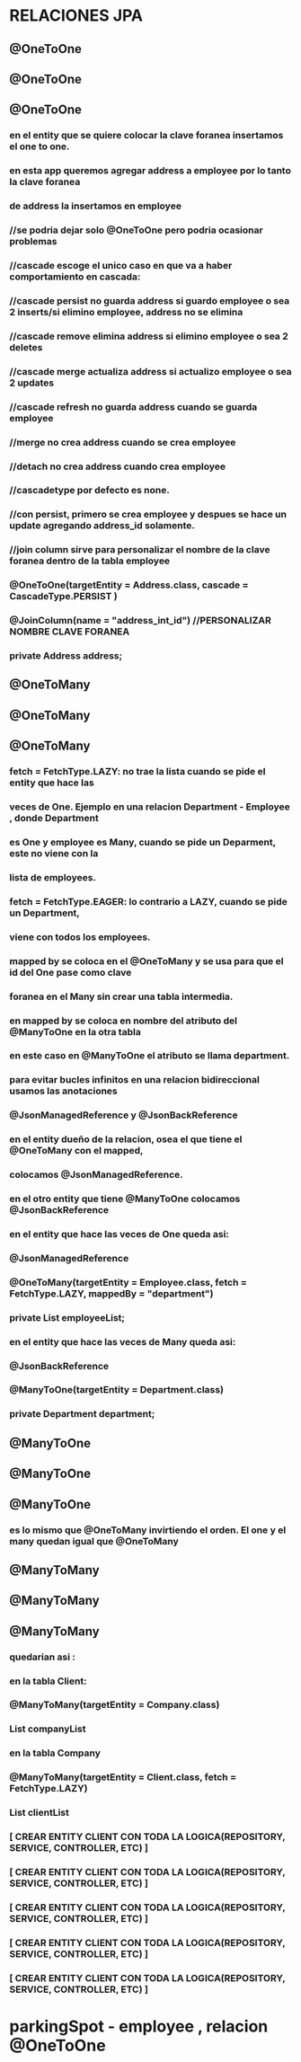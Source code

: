 
# RELACIONES JPA

## @OneToOne
## @OneToOne
## @OneToOne

### en el entity que se quiere colocar la clave foranea insertamos el one to one.
### en esta app queremos agregar address a employee por lo tanto la clave foranea
### de address la insertamos en employee

### //se podria dejar solo @OneToOne pero podria ocasionar problemas
### //cascade escoge el unico caso en que va a haber comportamiento en cascada:
### //cascade persist no guarda address si guardo employee o sea 2 inserts/si elimino employee, address no se elimina
### //cascade remove elimina address si elimino employee o sea 2 deletes
### //cascade merge actualiza address si actualizo employee o sea 2 updates
### //cascade refresh no guarda address cuando se guarda employee
### //merge no crea address cuando se crea employee
### //detach no crea address cuando crea employee
### //cascadetype por defecto es none.
### //con persist, primero se crea employee y despues se hace un update agregando address_id solamente.
### //join column sirve para personalizar el nombre de la clave foranea dentro de la tabla employee

### @OneToOne(targetEntity = Address.class, cascade = CascadeType.PERSIST )
### @JoinColumn(name = "address_int_id") //PERSONALIZAR NOMBRE CLAVE FORANEA
### private Address address;

## @OneToMany
## @OneToMany
## @OneToMany

### fetch = FetchType.LAZY: no trae la lista cuando se pide el entity que hace las
### veces de One. Ejemplo en una relacion Department - Employee , donde Department
### es One y employee es Many, cuando se pide un Deparment, este no viene con la 
### lista de employees.

### fetch = FetchType.EAGER: lo contrario a LAZY, cuando se pide un Department, 
### viene con todos los employees.

### mapped by se coloca en el @OneToMany y se usa para que el id del One pase como clave
### foranea en el Many sin crear una tabla intermedia.

### en mapped by se coloca en nombre del atributo del @ManyToOne en la otra tabla
### en este caso en @ManyToOne el atributo se llama department.

### para evitar bucles infinitos en una relacion bidireccional usamos las anotaciones
### @JsonManagedReference y @JsonBackReference 

### en el entity dueño de la relacion, osea el que tiene el @OneToMany con el mapped, 
### colocamos @JsonManagedReference.

### en el otro entity que tiene @ManyToOne colocamos @JsonBackReference

### en el entity que hace las veces de One queda asi:

### @JsonManagedReference
### @OneToMany(targetEntity = Employee.class, fetch = FetchType.LAZY, mappedBy = "department")
### private List<Employee> employeeList;

### en el entity que hace las veces de Many queda asi:

### @JsonBackReference
### @ManyToOne(targetEntity = Department.class)
### private Department department;

## @ManyToOne
## @ManyToOne
## @ManyToOne

### es lo mismo que @OneToMany invirtiendo el orden. El one y el many quedan igual que @OneToMany


## @ManyToMany
## @ManyToMany
## @ManyToMany

### quedarian asi :

### en la tabla Client:
### @ManyToMany(targetEntity = Company.class)
### List<Company> companyList 

### en la tabla Company
### @ManyToMany(targetEntity = Client.class, fetch = FetchType.LAZY)
### List<Client> clientList

### [ CREAR ENTITY CLIENT CON TODA LA LOGICA(REPOSITORY, SERVICE, CONTROLLER, ETC) ]
### [ CREAR ENTITY CLIENT CON TODA LA LOGICA(REPOSITORY, SERVICE, CONTROLLER, ETC) ]
### [ CREAR ENTITY CLIENT CON TODA LA LOGICA(REPOSITORY, SERVICE, CONTROLLER, ETC) ]
### [ CREAR ENTITY CLIENT CON TODA LA LOGICA(REPOSITORY, SERVICE, CONTROLLER, ETC) ]
### [ CREAR ENTITY CLIENT CON TODA LA LOGICA(REPOSITORY, SERVICE, CONTROLLER, ETC) ]

# parkingSpot - employee , relacion @OneToOne
